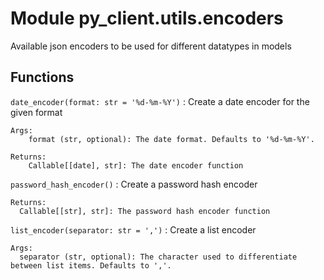 Module py_client.utils.encoders
===============================
Available json encoders to be used for different datatypes in models

Functions
---------

    
`date_encoder(format: str = '%d-%m-%Y')`
:   Create a date encoder for the given format
    
    Args:
        format (str, optional): The date format. Defaults to '%d-%m-%Y'.
    
    Returns:
        Callable[[date], str]: The date encoder function

    
`password_hash_encoder()`
:   Create a password hash encoder
    
    Returns:
      Callable[[str], str]: The password hash encoder function

    
`list_encoder(separator: str = ',')`
:   Create a list encoder
    
    Args:
      separator (str, optional): The character used to differentiate between list items. Defaults to ','.